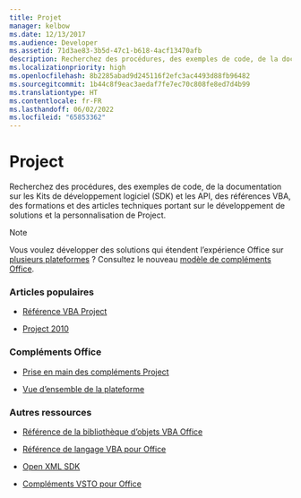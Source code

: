 ```yaml
---
title: Projet
manager: kelbow
ms.date: 12/13/2017
ms.audience: Developer
ms.assetid: 71d3ae83-3b5d-47c1-b618-4acf13470afb
description: Recherchez des procédures, des exemples de code, de la documentation sur les Kits de développement logiciel (SDK) et les API, des références VBA, des formations et des articles techniques portant sur le développement de solutions et la personnalisation de Project.
ms.localizationpriority: high
ms.openlocfilehash: 8b2285abad9d245116f2efc3ac4493d88fb96482
ms.sourcegitcommit: 1b44c8f9eac3aedaf7fe7ec70c808fe8ed7d4b99
ms.translationtype: HT
ms.contentlocale: fr-FR
ms.lasthandoff: 06/02/2022
ms.locfileid: "65853362"
---
```

# <a name="project"></a>Project 

Recherchez des procédures, des exemples de code, de la documentation sur les Kits de développement logiciel (SDK) et les API, des références VBA, des formations et des articles techniques portant sur le développement de solutions et la personnalisation de Project.
  
> [!NOTE]
> Vous voulez développer des solutions qui étendent l’expérience Office sur [plusieurs plateformes](/office/dev/add-ins/overview/office-add-in-availability) ? Consultez le nouveau [modèle de compléments Office](/office/dev/add-ins/overview/office-add-ins). 
  
### <a name="viewed-most"></a>Articles populaires
  
- [Référence VBA Project](/office/vba/api/overview/project)
  
- [Project 2010](/previous-versions/office/project-server-2010/cc303399(v=office.14))
  
### <a name="office-add-ins"></a>Compléments Office
  
- [Prise en main des compléments Project](/office/dev/add-ins/quickstarts/project-quickstart)
  
- [Vue d’ensemble de la plateforme](/office/dev/add-ins/overview/office-add-ins)
  
### <a name="other-resources"></a>Autres ressources
  
- [Référence de la bibliothèque d’objets VBA Office](/office/vba/api/overview/library-reference)
  
- [Référence de langage VBA pour Office](/office/vba/api/overview/language-reference)
  
- [Open XML SDK](/office/open-xml/open-xml-sdk)
  
- [Compléments VSTO pour Office](/visualstudio/vsto/create-vsto-add-ins-for-office-by-using-visual-studio?view=vs-2017&preserve-view=true)
  

